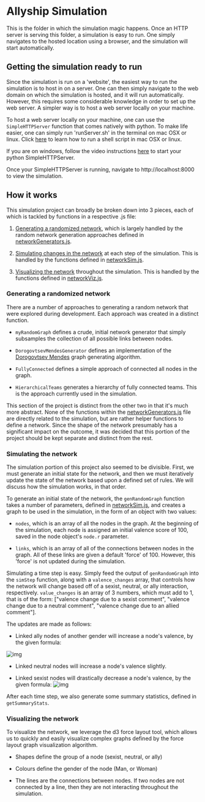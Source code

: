 # Allyship Simulation

This is the folder in which the simulation magic happens. Once an HTTP server is serving this folder, a simulation is easy to run. One simply navigates to the hosted location using a browser, and the simulation will start automatically.

## Getting the simulation ready to run

Since the simulation is run on a 'website', the easiest way to run the simulation is to host in on a server. One can then simply navigate to the web domain on which the simulation is hosted, and it will run automatically. However, this requires some considerable knowledge in order to set up the web server. A simpler way is to host a web server locally on your machine.

To host a web server locally on your machine, one can use the ```SimpleHTTPServer``` function that comes natively with python. To make life easier, one can simply run 'runServer.sh' in the terminal on mac OSX or linux. Click [here](https://apple.stackexchange.com/a/235129) to learn how to run a shell script in mac OSX or linux.

If you are on windows, follow the video instructions [here](https://www.youtube.com/watch?v=tV7TW-iK6GA) to start your python SimpleHTTPServer.

Once your SimpleHTTPServer is running, navigate to http://localhost:8000 to view the simulation.

## How it works

This simulation project can broadly be broken down into 3 pieces, each of which is tackled by functions in a respective .js file:

1. [Generating a randomized network](#generating-a-randomized-network), which is largely handled by the random network generation approaches defined in [networkGenerators.js](/Simulation/NetworkGenerators.js).

2. [Simulating changes in the network](#simulating-the-network) at each step of the simulation. This is handled by the functions defined in [networkSim.js](/Simulation/networkSim.js). 

3. [Visualizing the network](#visualizing-the-network) throughout the simulation. This is handled by the functions defined in [networkViz.js](/Simulation/networkViz.js).


### Generating a randomized network

There are a number of approaches to generating a random network that were explored during development. Each approach was created in a distinct function.

* `myRandomGraph` defines a crude, initial network generator that simply subsamples the collection of all possible links between nodes. 

* `DorogovtsevMendesGenerator` defines an implementation of the [Dorogovtsev Mendes](http://graphstream-project.org/doc/Generators/Dorogovtsev-Mendes-generator/) graph generating algorithm.

* `FullyConnected` defines a simple approach of connected all nodes in the graph.

* `HierarchicalTeams` generates a hierarchy of fully connected teams. This is the approach currently used in the simulation.

This section of the project is distinct from the other two in that it's much more abstract. None of the functions within the [networkGenerators.js](/Simulation/NetworkGenerators.js) file are directly related to the simulation, but are rather helper functions to define a network. Since the shape of the network presumably has a significant impact on the outcome, it was decided that this portion of the project should be kept separate and distinct from the rest.

### Simulating the network

The simulation portion of this project also seemed to be divisible. First, we must generate an initial state for the network, and then we must iteratively update the state of the network based upon a defined set of rules. We will discuss how the simulation works, in that order.

To generate an initial state of the network, the `genRandomGraph` function takes a number of parameters, defined in [networkSim.js](/Simulation/networkSim.js), and creates a graph to be used in the simulation, in the form of an object with two values: 

* `nodes`, which is an array of all the nodes in the graph. At the beginning of the simulation, each node is assigned an initial valence score of 100, saved in the node object's `node.r` parameter.

* `links`, which is an array of all of the connections between nodes in the graph. All of these links are given a default 'force' of 100. However, this 'force' is not updated during the simulation.

Simulating a time step is easy. Simply feed the output of `genRandomGraph` into the `simStep` function, along with a `valence_changes` array, that controls how the network will change based off of a sexist, neutral, or ally interaction, respectively. `value_changes` is an array of 3 numbers, which must add to 1, that is of the form: \["valence change due to a sexist comment", "valence change due to a neutral comment", "valence change due to an allied comment"\]. 

The updates are made as follows:

* Linked ally nodes of another gender will increase a node's valence, by the given formula:

![img](http://www.sciweavers.org/tex2img.php?eq=%20\Delta_{valence}%20%3D%20{Valence%20Change%20Due%20To%20Ally}*%20\frac{Number%20Of%20Neighbour%20NonAllies%20Of%20The%20Other%20Gender}{Number%20Of%20Neighbours}&bc=White&fc=Black&im=jpg&fs=12&ff=arev&edit=0)

* Linked neutral nodes will increase a node's valence slightly.

* Linked sexist nodes will drastically decrease a node's valence, by the given formula:
![img](http://www.sciweavers.org/tex2img.php?eq=%20\Delta_{valence}%20%3D%20{Valence%20Change%20Due%20To%20Sexist}*%20\frac{Number%20Of%20Neighbour%20NonAllies%20Of%20The%20Other%20Gender}{Number%20Of%20Neighbours}&bc=White&fc=Black&im=jpg&fs=12&ff=arev&edit=00)

After each time step, we also generate some summary statistics, defined in `getSummaryStats`. 

### Visualizing the network

To visualize the network, we leverage the d3 force layout tool, which allows us to quickly and easily visualize complex graphs defined by the force layout graph visualization algorithm.

* Shapes define the group of a node (sexist, neutral, or ally)

* Colours define the gender of the node (Man, or Woman)

* The lines are the connections between nodes. If two nodes are not connected by a line, then they are not interacting throughout the simulation.
